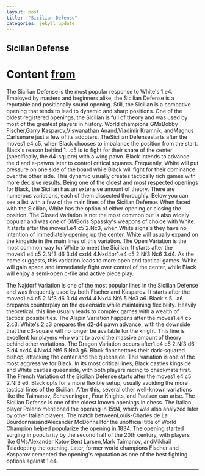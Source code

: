 ```yaml
---
layout: post
title:  "Sicilian Defense"
categories: jekyll update
---
```


## Sicilian Defense
# Content [from](https://www.chess.com/openings/Sicilian-Defense)
The Sicilian Defense is the most popular response to White's 1.e4. Employed by masters and beginners alike, the Sicilian Defense is a reputable and positionally sound opening. Still, the Sicilian is a combative opening that tends to lead to dynamic and sharp positions.
One of the oldest registered openings, the Sicilian is full of theory and was used by most of the greatest players in history. World champions GMsBobby Fischer,Garry Kasparov,Viswanathan Anand,Vladimir Kramnik, andMagnus Carlsenare just a few of its adopters.
TheSicilian Defensestarts after the moves1.e4 c5, when Black chooses to imbalance the position from the start. Black's reason behind 1...c5 is to fight for their share of the center (specifically, the d4-square) with a wing pawn.
Black intends to advance the d and e-pawns later to control critical squares. Frequently, White will put pressure on one side of the board while Black will fight for their dominance over the other side. This dynamic usually creates tactically rich games with more decisive results.
Being one of the oldest and most respected openings for Black, the Sicilian has an extensive amount of theory. There are numerous variations, each of them dissected thoroughly. Below you can see a list with a few of the main lines of the Sicilian Defense.
When faced with the Sicilian, White has the option of either opening or closing the position. The Closed Variation is not the most common but is also widely popular and was one of GMBoris Spassky's weapons of choice with White. It starts after the moves1.e4 c5 2.Nc3, when White signals they have no intention of immediately opening up the center. White will usually expand on the kingside in the main lines of this variation.
The Open Variation is the most common way for White to meet the Sicilian. It starts after the moves1.e4 c5 2.Nf3 d6 3.d4 cxd4 4.Nxd4or1.e4 c5 2.Nf3 Nc6 3.d4. As the name suggests, this variation leads to more open and tactical games. White will gain space and immediately fight over control of the center, while Black will enjoy a semi-open c-file and active piece play.

The Najdorf Variation is one of the most popular lines in the Sicilian Defense and was frequently used by both Fischer and Kasparov. It starts after the moves1.e4 c5 2.Nf3 d6 3.d4 cxd4 4.Nxd4 Nf6 5.Nc3 a6. Black's 5...a6 prepares counterplay on the queenside while maintaining flexibility. Heavily theoretical, this line usually leads to complex games with a wealth of tactical possibilities.
The Alapin Variation happens after the moves1.e4 c5 2.c3. White's 2.c3 prepares the d2-d4 pawn advance, with the downside that the c3-square will no longer be available for the knight. This line is excellent for players who want to avoid the massive amount of theory behind other variations.
The Dragon Variation occurs after1.e4 c5 2.Nf3 d6 3.d4 cxd4 4.Nxd4 Nf6 5.Nc3 g6. Black fianchettoes their dark-squared bishop, attacking the center and the queenside. This variation is one of the most aggressive for Black. In its most critical lines, Black castles kingside and White castles queenside, with both players racing to checkmate first.
The French Variation of the Sicilian Defense starts after the moves1.e4 c5 2.Nf3 e6. Black opts for a more flexible setup, usually avoiding the more tactical lines of the Sicilian. After this, several other well-known variations like the Taimanov, Scheveningen, Four Knights, and Paulsen can arise.
The Sicilian Defense is one of the oldest known openings in chess. The Italian player Polerio mentioned the opening in 1594, which was also analyzed later by other Italian players. The match betweenLouis-Charles de La BourdonnaisandAlexander McDonnellfor the unofficial title of World Champion helped popularize the opening in 1834.
The opening started surging in popularity by the second half of the 20th century, with players like GMsAlexander Kotov,Bent Larsen,Mark Taimanov, andMikhail Taladopting the opening. Later, former world champions Fischer and Kasparov cemented the opening's reputation as one of the best fighting options against 1.e4.

---

